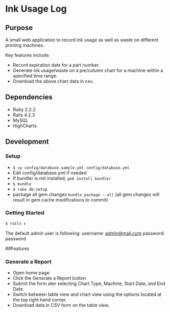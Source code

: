 # Ink Usage Log

## Purpose

A small web application to record ink usage as well as waste on different printing machines.

Key features include:
- Record expiration date for a part number.
- Generate ink usage/waste on a pie/column chart for a machine within a specified time range.
- Download the above chart data in csv.

## Dependencies
- Ruby  2.2.2
- Rails 4.2.3
- MySQL
- HighCharts

## Development

### Setup
- ```$ cp config/database.sample.yml config/database.yml```
- Edit config/database.yml if needed
- If bundler is not installed, ```gem install bundler```
- ```$ bundle```
- ```$ rake db:setup```
- package all gem changes ```bundle package --all``` (all gem changes will result in gem cache modifications to commit)

### Getting Started

```bash
$ rails s
```
The default admin user is following:
username: admin@mail.com
password: password

##Features
### Generate a Report
- Open home page
- Click the Generate a Report button
- Submit the form ater selecting Chart Type, Machine, Start Date, and End Date.
- Switch between table view and chart view using the options located at the top right hand corner.
- Download data in CSV form on the table view.




